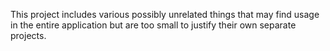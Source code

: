 ﻿This project includes various possibly unrelated things
that may find usage in the entire application
but are too small to justify their own separate projects.
